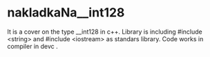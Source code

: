 # nakladkaNa__int128
 It is a cover on the  type __int128 in c++. Library is including #include &lt;string> and #include &lt;iostream> as   standars library. Code works in compiler in devc  .  
